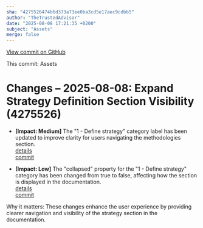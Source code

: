 ```yaml
---
sha: "4275526474b6d373a73ee0ba3cd5e17aec9cdbb5"
author: "TheTrustedAdvisor"
date: "2025-08-08 17:21:35 +0200"
subject: "Assets"
merge: false
---
```


[View commit on GitHub](https://github.com/TheTrustedAdvisor/FabricAdoptionFramework/commit/4275526474b6d373a73ee0ba3cd5e17aec9cdbb5)

This commit: Assets

# Changes – 2025-08-08: Expand Strategy Definition Section Visibility (4275526)

- **[Impact: Medium]** The "1 - Define strategy" category label has been updated to improve clarity for users navigating the methodologies section.  
   [details](/docs/about/changes/2025-08-08-assets)  
   [commit](https://github.com/TheTrustedAdvisor/FabricAdoptionFramework/commit/4275526474b6d373a73ee0ba3cd5e17aec9cdbb5)

- **[Impact: Low]** The "collapsed" property for the "1 - Define strategy" category has been changed from true to false, affecting how the section is displayed in the documentation.  
   [details](/docs/about/changes/2025-08-08-assets)  
   [commit](https://github.com/TheTrustedAdvisor/FabricAdoptionFramework/commit/4275526474b6d373a73ee0ba3cd5e17aec9cdbb5)

Why it matters: These changes enhance the user experience by providing clearer navigation and visibility of the strategy section in the documentation.
